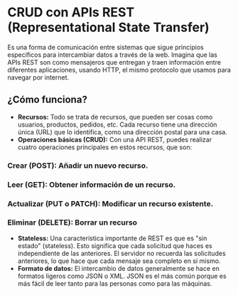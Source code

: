 # CRUD con APIs REST (Representational State Transfer)

Es una forma de comunicación entre sistemas que sigue principios específicos para intercambiar datos a través de la web. Imagina que las APIs REST son como mensajeros que entregan y traen información entre diferentes aplicaciones, usando HTTP, el mismo protocolo que usamos para navegar por internet.

## ¿Cómo funciona?

- **Recursos:** Todo se trata de recursos, que pueden ser cosas como usuarios, productos, pedidos, etc. Cada recurso tiene una dirección única (URL) que lo identifica, como una dirección postal para una casa.
- **Operaciones básicas (CRUD):** Con una API REST, puedes realizar cuatro operaciones principales en estos recursos, que son:

### Crear (POST): Añadir un nuevo recurso.
### Leer (GET): Obtener información de un recurso.
### Actualizar (PUT o PATCH): Modificar un recurso existente.
### Eliminar (DELETE): Borrar un recurso

- **Stateless:** Una característica importante de REST es que es "sin estado" (stateless). Esto significa que cada solicitud que haces es independiente de las anteriores. El servidor no recuerda las solicitudes anteriores, lo que hace que cada mensaje sea completo en sí mismo.
- **Formato de datos:** El intercambio de datos generalmente se hace en formatos ligeros como JSON o XML. JSON es el más común porque es más fácil de leer tanto para las personas como para las máquinas.